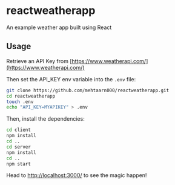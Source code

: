 # reactweatherapp
An example weather app built using React

## Usage
Retrieve an API Key from [https://www.weatherapi.com/](https://www.weatherapi.com/)

Then set the API_KEY env variable into the `.env` file:
```sh
git clone https://github.com/mehtaarn000/reactweatherapp.git
cd reactweatherapp
touch .env
echo "API_KEY=MYAPIKEY" > .env
```

Then, install the dependencies:
```sh
cd client
npm install
cd ..
cd server
npm install
cd ..
npm start
```

Head to [http://localhost:3000/](http://localhost:3000) to see the magic happen!